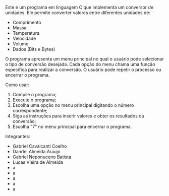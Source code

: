 Este é um programa em linguagem C que implementa um conversor de unidades. Ele permite converter valores entre diferentes unidades de:

- Comprimento
- Massa
- Temperatura
- Velocidade
- Volume
- Dados (Bits e Bytes)

O programa apresenta um menu principal no qual o usuário pode selecionar o tipo de conversão desejada.
Cada opção do menu chama uma função específica para realizar a conversão. O usuário pode repetir o processo ou encerrar o programa.

Como usar:

1. Compile o programa;
2. Execute o programa;
3. Escolha uma opção no menu principal digitando o número correspondente;
4. Siga as instruções para inserir valores e obter os resultados da conversão;
5. Escolha "7" no menu principal para encerrar o programa.

Integrantes:

- Gabriel Cavalcanti Coelho
- Danrlei Almeida Araujo
- Gabriel Neponuceno Batista
- Lucas Vieira de Almeida
- a
- a
- a
- a
- a
